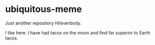 # ubiquitous-meme
Just another repository
Hi!everbody.


I like here.
I have had tacos on the moon and find far superior to Earth tacos.
